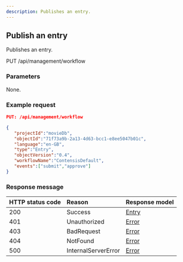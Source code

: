 ```yaml
---
description: Publishes an entry.
---
```

## Publish an entry

Publishes an entry.

<span class="label label--get">PUT</span> /api/management/workflow

### Parameters

None.

### Example request

```json
PUT: /api/management/workflow

{  
   "projectId":"movieDb",
   "objectId":"71f73a9b-2a13-4d63-bcc1-e8ee5047b01c",
   "language":"en-GB",
   "type":"Entry",
   "objectVersion":"0.4",
   "workflowName":"ContensisDefault",
   "events":["submit","approve"]
}

```

### Response message

| HTTP status code | Reason | Response model |
|:-|:-|:-|
| 200 | Success | [Entry](/model/entry.md) |
| 401 | Unauthorized | [Error](/key-concepts/errors.md) |
| 403 | BadRequest | [Error](/key-concepts/errors.md) |
| 404 | NotFound | [Error](/key-concepts/errors.md) |
| 500 | InternalServerError | [Error](/key-concepts/errors.md) |
